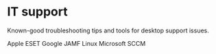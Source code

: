 # IT support
Known-good troubleshooting tips and tools for desktop support issues.

Apple
ESET
Google
JAMF
Linux
Microsoft
SCCM
